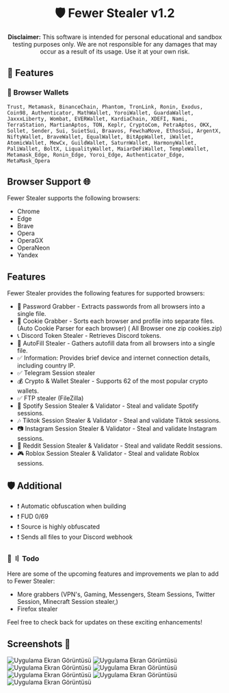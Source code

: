 <h1 align="center">
🛡️ Fewer Stealer v1.2
</h1>
<p align="center">
    <strong>Disclaimer:</strong> This software is intended for personal educational and sandbox testing purposes only. We are not responsible for any damages that may occur as a result of its usage. Use it at your own risk.
</p>



## 📝 Features

### 🦊 Browser Wallets
`Trust, Metamask, BinanceChain, Phantom, TronLink, Ronin, Exodus, Coin98, Authenticator, MathWallet, YoroiWallet, GuardaWallet, JaxxxLiberty, Wombat, EVERWallet, KardiaChain, XDEFI, Nami, TerraStation, MartianAptos, TON, Keplr, CryptoCom, PetraAptos, OKX, Sollet, Sender, Sui, SuietSui, Braavos, FewchaMove, EthosSui, ArgentX, NiftyWallet, BraveWallet, EqualWallet, BitAppWallet, iWallet, AtomicWallet, MewCx, GuildWallet, SaturnWallet, HarmonyWallet, PaliWallet, BoltX, LiqualityWallet, MaiarDeFiWallet, TempleWallet, Metamask_Edge, Ronin_Edge, Yoroi_Edge, Authenticator_Edge, MetaMask_Opera`

## Browser Support 🌐

Fewer Stealer supports the following browsers:

- Chrome
- Edge
- Brave
- Opera
- OperaGX
- OperaNeon
- Yandex

## Features

Fewer Stealer provides the following features for supported browsers:

- 🔑 Password Grabber - Extracts passwords from all browsers into a single file.
- 🍪 Cookie Grabber - Sorts each browser and profile into separate files. (Auto Cookie Parser for each browser) ( All Browser one zip cookies.zip)
- 📞 Discord Token Stealer - Retrieves Discord tokens.
- 🍪 AutoFill Stealer - Gathers autofill data from all browsers into a single file.
- ✅ Information: Provides brief device and internet connection details, including country IP.
- ✅ Telegram Session stealer
- 💰 Crypto & Wallet Stealer - Supports 62 of the most popular crypto wallets.
- ✅ FTP stealer (FileZilla)
- 🎵 Spotify Session Stealer & Validator - Steal and validate Spotify sessions.
- 🎶 Tiktok Session Stealer & Validator - Steal and validate Tiktok sessions.
- 📷 Instagram Session Stealer & Validator - Steal and validate Instagram sessions.
- 💬 Reddit Session Stealer & Validator - Steal and validate Reddit sessions.
- 🎮 Roblox Session Stealer & Validator - Steal and validate Roblox sessions.

## 🛡️ Additional

- ❗️ Automatic obfuscation when building
- ❗️ FUD 0/69
- ❗️ Source is highly obfuscated
- ❗️ Sends all files to your Discord webhook

### 📝 〢 Todo

Here are some of the upcoming features and improvements we plan to add to Fewer Stealer:

- More grabbers (VPN's, Gaming, Messengers, Steam Sessions, Twitter Session, Minecraft Session stealer,)
- Firefox stealer

Feel free to check back for updates on these exciting enhancements!

## Screenshots 📸

![Uygulama Ekran Görüntüsü](https://i.hizliresim.com/plkx5sm.PNG)
![Uygulama Ekran Görüntüsü](https://i.hizliresim.com/gr7myuh.PNG)
![Uygulama Ekran Görüntüsü](https://i.hizliresim.com/fo4e0g7.PNG)
![Uygulama Ekran Görüntüsü](https://i.hizliresim.com/f8i51jl.PNG)
![Uygulama Ekran Görüntüsü](https://i.hizliresim.com/btuo7y9.PNG)
![Uygulama Ekran Görüntüsü](https://i.hizliresim.com/31quiil.PNG)
![Uygulama Ekran Görüntüsü](https://i.hizliresim.com/kjoovyy.PNG)
